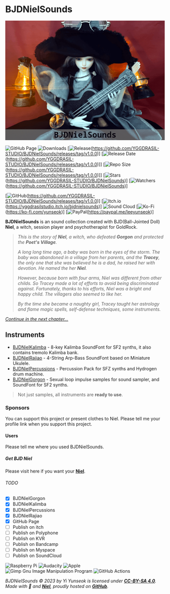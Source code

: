 # BJDNielSounds

![BJDNielSounds](images/BJDNielSounds.png)

![GitHub Page](https://github.com/YGGDRASIL-STUDIO/BJDNielSounds/actions/workflows/jekyll-gh-pages.yml/badge.svg) ![Downloads](https://img.shields.io/github/downloads/YGGDRASIL-STUDIO/BJDNielSounds/total) [![Release](https://img.shields.io/github/v/release/YGGDRASIL-STUDIO/BJDNielSounds)(https://github.com/YGGDRASIL-STUDIO/BJDNielSounds/releases/tag/v1.0.0)] [![Release Date](https://img.shields.io/github/release-date/YGGDRASIL-STUDIO/BJDNielSounds)(https://github.com/YGGDRASIL-STUDIO/BJDNielSounds/releases/tag/v1.0.0)]] [![Repo Size](https://img.shields.io/github/repo-size/YGGDRASIL-STUDIO/BJDNielSounds)(https://github.com/YGGDRASIL-STUDIO/BJDNielSounds/releases/tag/v1.0.0)]] [![Stars](https://img.shields.io/github/stars/YGGDRASIL-STUDIO/BJDNielSounds)(https://github.com/YGGDRASIL-STUDIO/BJDNielSounds)] [![Watchers](https://img.shields.io/github/watchers/YGGDRASIL-STUDIO/BJDNielSounds)(https://github.com/YGGDRASIL-STUDIO/BJDNielSounds)]

[![GitHub](https://img.shields.io/badge/github-%23121011.svg?style=for-the-badge&logo=github&logoColor=white)(https://github.com/YGGDRASIL-STUDIO/BJDNielSounds/releases/tag/v1.0.0)] [![Itch.io](https://img.shields.io/badge/Itch-%23FF0B34.svg?style=for-the-badge&logo=Itch.io&logoColor=white)(https://yggdrasilstudio.itch.io/bjdnielsounds)] ![Sound Cloud](https://img.shields.io/badge/sound%20cloud-FF5500?style=for-the-badge&logo=soundcloud&logoColor=white) [![Ko-Fi](https://img.shields.io/badge/Ko--fi-F16061?style=for-the-badge&logo=ko-fi&logoColor=white)(https://ko-fi.com/yunseok)] [![PayPal](https://img.shields.io/badge/PayPal-00457C?style=for-the-badge&logo=paypal&logoColor=white)(https://paypal.me/leeyunseok)]


**BJDNielSounds** is an sound collection created with BJD(Ball-Jointed Doll) **Niel**, a witch, session player and psychotherapist for GoldRock.

>_This is the story of **Niel**, a witch, who defeated **Gorgon** and protected the **Poet's Village**._
>
>_A long long time ago, a baby was born in the eyes of the storm. The baby was abandoned in a village from her parents, and the **Tracey**, the only one that she was believed he is a dad, he raised her with devotion. He named the her **Niel**._
>
>_However, because born with four arms, Niel was different from other childs. So Tracey made a lot of efforts to avoid being discriminated against. Fortunately, thanks to his efforts, Niel was a bright and happy child. The villagers also seemed to like her._
>
>_By the time she became a naughty girl, Tracey taught her astrology and flame magic spells, self-defense techniques, some instruments._

_[Continue in the next chapter...](BJDNielKalimba)_

## Instruments

- [BJDNielKalimba](BJDNielKalimba) - 8-key Kalimba SoundFont for SF2 synths, it also contains tremolo Kalimba bank.
- [BJDNielRajiao](BJDNielRajiao) - 4-String Arp-Bass SoundFont based on Miniature Ukulele.
- [BJDNielPercussions](BJDNielPercussions) - Percussion Pack for SFZ synths and Hydrogen drum machine.
- [BJDNielGorgon](BJDNielGorgon) - Sexual loop impulse samples for sound sampler, and SoundFont for SF2 synths.

>Not just samples, all instruments are **ready to use**.

### Sponsors

You can support this project or present clothes to Niel. Please tell me your profile link when you support this project.

#### Users

Please tell me where you used BJDNielSounds.

##### Get BJD Niel

Please visit here if you want your **[Niel](https://s.click.aliexpress.com/e/_oDj63f7)**.

###### TODO

- [x] BJDNielGorgon
- [x] BJDNielKalimba
- [x] BJDNielPercussions
- [x] BJDNielRajiao
- [x] GitHub Page
- [ ] Publish on itch
- [ ] Publish on Polyphone
- [ ] Publish on KVR
- [ ] Publish on Bandcamp
- [ ] Publish on Myspace
- [ ] Publish on SoundCloud

![Raspberry Pi](https://img.shields.io/badge/-RaspberryPi-C51A4A?style=for-the-badge&logo=Raspberry-Pi) ![Audacity](https://img.shields.io/badge/Audacity-0000CC?style=for-the-badge&logo=audacity&logoColor=white) ![Apple](https://img.shields.io/badge/Apple-%23000000.svg?style=for-the-badge&logo=apple&logoColor=white) ![Gimp Gnu Image Manipulation Program](https://img.shields.io/badge/Gimp-657D8B?style=for-the-badge&logo=gimp&logoColor=FFFFFF) ![GitHub Actions](https://img.shields.io/badge/github%20actions-%232671E5.svg?style=for-the-badge&logo=githubactions&logoColor=white)

_BJDNielSounds ©️ 2023 by Yi Yunseok is licensed under **[CC-BY-SA 4.0](https://creativecommons.org/licenses/by-sa/4.0/)**. Made with 💝 and **[Niel](https://s.click.aliexpress.com/e/_oDj63f7)**, proudly hosted on **[GitHub](https://github.com/)**._
